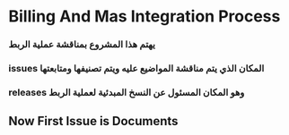 # Billing And Mas Integration Process

### يهتم هذا المشروع بمناقشة عملية الربط
### issues  المكان الذي يتم مناقشة المواضيع عليه ويتم تصنيفها ومتابعتها
### releases وهو المكان المسئول عن النسخ المبدئية لعملية الربط
## Now First Issue is Documents
